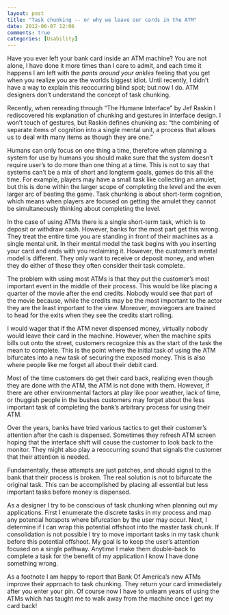 ```yaml
---
layout: post
title: "Task chunking -- or why we leave our cards in the ATM"
date: 2012-06-07 12:06
comments: true
categories: [Usability]
---
```


Have you ever left your bank card inside an ATM machine? You are not alone, I have done it more times than I care to admit, and each time it happens I am left with the _pants around your ankles_ feeling that you get when you realize you are the worlds biggest idiot. Until recently, I didn’t have a way to explain this reoccurring blind spot; but now I do. ATM designers don’t understand the concept of task chunking.

Recently, when rereading through “The Humane Interface” by Jef Raskin I rediscovered his explanation of chunking and gestures in interface design. I won’t touch of gestures, but Raskin defines chunking as: “the combining of separate items of cognition into a single mental unit, a process that allows us to deal with many items as though they are one.” 

Humans can only focus on one thing a time, therefore when planning a system for use by humans you should make sure that the system doesn’t require user’s to do more than one thing at a time. This is not to say that systems can’t be a mix of short and longterm goals, games do this all the time. For example, players may have a small task like collecting an amulet, but this is done within the larger scope of completing the level and the even larger arc of beating the game. Task chunking is about short-term cognition, which means when players are focused on getting the amulet they cannot be simultaneously thinking about completing the level.

In the case of using ATMs there is a single short-term task, which is to deposit or withdraw cash. However, banks for the most part get this wrong. They treat the entire time you are standing in front of their machines as a single mental unit. In their mental model the task begins with you inserting your card and ends with you reclaiming it. However, the customer’s mental model is different. They only want to receive or deposit money, and when they do either of these they often consider their task complete. 

The problem with using most ATMs is that they put the customer’s most important event in the middle of their process. This would be like placing a quarter of the movie after the end credits. Nobody would see that part of the movie because, while the credits may be the most important to the actor they are the least important to the view. Moreover, moviegoers are trained to head for the exits when they see the credits start rolling. 

I would wager that if the ATM never dispensed money, virtually nobody would leave their card in the machine. However, when the machine spits bills out onto the street, customers recognize this as the start of the task the mean to complete. This is the point where the initial task of using the ATM bifurcates into a new task of securing the exposed money. This is also where people like me forget all about their debit card.

Most of the time customers do get their card back, realizing even though they are done with the ATM, the ATM is not done with them. However, if there are other environmental factors at play like poor weather, lack of time, or thuggish people in the bushes customers may forget about the less important task of completing the bank’s arbitrary process for using their ATM. 

Over the years, banks have tried various tactics to get their customer’s attention after the cash is dispensed. Sometimes they refresh ATM screen hoping that the interface shift will cause the customer to look back to the monitor. They might also play a reoccurring sound that signals the customer that their attention is needed.

Fundamentally, these attempts are just patches, and should signal to the bank that their process is broken. The real solution is not to bifurcate the original task. This can be accomplished by placing all essential but less important tasks before money is dispensed. 

As a designer I try to be conscious of task chunking when planning out my applications. First I enumerate the discrete tasks in my process and map any potential hotspots where bifurcation by the user may occur. Next, I determine if I can wrap this potential offshoot into the master task chunk. If consolidation is not possible I try to move important tasks in my task chunk before this potential offshoot. My goal is to keep the user’s attention focused on a single pathway. Anytime I make them double-back to complete a task for the benefit of my application I know I have done something wrong.

As a footnote I am happy to report that Bank Of America’s new ATMs improve their approach to task chunking. They return your card immediately after you enter your pin. Of course now I have to unlearn years of using the ATMs which has taught me to walk away from the machine once I get my card back!